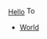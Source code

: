 <div class="navigationbar navigationbar--example">
  <div class="container--fluid">
    <div class="navigationbar__header">
      <a class="navigationbar__header__logo" href="#">Hello</a>
      <a class="navigationbar__header__toggle">
        <img alt="Toggle Menu" class="icon icon--menu" height="16" src="images/spacer.gif" width="20">
      </a>
    </div>
    <nav class="collapse navigationbar__collapse">
      <ul class="navigation navigationbar__navigation navigationbar__navigation--right">
        <li class="navigation__item">
          <a class="navigation__link navigation__link--world" href="#">World</a>
        </li>
      </ul>
    </nav>
  </div>
</div>
